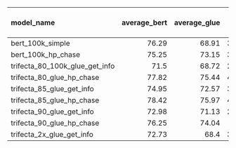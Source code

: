 | model_name                     |   average_bert |   average_glue |   cola | mnli        | mrpc        |   qnli | qqp         |   rte |   sst2 | stsb        |   wnli |   MLM Eval Loss |
|:-------------------------------|---------------:|---------------:|-------:|:------------|:------------|-------:|:------------|------:|-------:|:------------|-------:|----------------:|
| bert_100k_simple               |          76.29 |          68.91 |  38.51 | 78.42/79.56 | 85.76/79.90 |  88.56 | 89.16/85.37 | 60.29 |  89.11 | 84.92/84.69 |   9.86 |           2.154 |
| bert_100k_hp_chase             |          75.25 |          73.15 |  32.14 | 78.24/79.05 | 86.49/80.39 |  87.33 | 87.85/83.28 | 60.29 |  88.07 | 86.65/86.44 |  56.34 |           2.154 |
| trifecta_80_100k_glue_get_info |          71.5  |          68.72 |  27.88 | 78.62/36.48 | 87.27/82.84 |  88.72 | 88.14/83.81 | 53.79 |  89.33 | 83.83/83.49 |  46.48 |           2.138 |
| trifecta_80_glue_hp_chase      |          77.82 |          75.44 |  40.01 | 80.16/80.79 | 88.81/84.31 |  89.68 | 89.15/85.16 | 61.01 |  90.94 | 86.92/86.58 |  56.34 |           2.138 |
| trifecta_85_glue_get_info      |          74.95 |          72.57 |  33.86 | 77.47/78.76 | 87.79/83.09 |  88.12 | 87.80/83.31 | 57.4  |  87.39 | 83.87/83.64 |  53.52 |           2.211 |
| trifecta_85_glue_hp_chase      |          78.42 |          75.97 |  42.42 | 78.51/79.65 | 89.69/85.29 |  89.22 | 89.49/85.76 | 65.34 |  90.14 | 86.14/85.97 |  56.34 |           2.211 |
| trifecta_90_glue_get_info      |          72.98 |          71.13 |  24.38 | 75.13/76.45 | 86.32/81.13 |  87.46 | 87.06/82.49 | 57.76 |  88.53 | 81.42/81.35 |  56.34 |           2.326 |
| trifecta_90_glue_hp_chase      |          76.25 |          74.04 |  37.3  | 78.39/79.44 | 88.16/83.09 |  86.88 | 88.91/84.90 | 61.73 |  88.88 | 83.82/83.71 |  56.34 |           2.326 |
| trifecta_2x_glue_get_info      |          72.73 |          68.4  |  34.51 | 79.02/42.28 | 86.62/81.37 |  88.5  | 88.98/85.00 | 57.04 |  87.39 | 82.93/82.55 |  33.8  |           2.21  |